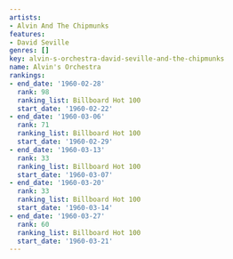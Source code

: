 ```yaml
---
artists:
- Alvin And The Chipmunks
features:
- David Seville
genres: []
key: alvin-s-orchestra-david-seville-and-the-chipmunks
name: Alvin's Orchestra
rankings:
- end_date: '1960-02-28'
  rank: 98
  ranking_list: Billboard Hot 100
  start_date: '1960-02-22'
- end_date: '1960-03-06'
  rank: 71
  ranking_list: Billboard Hot 100
  start_date: '1960-02-29'
- end_date: '1960-03-13'
  rank: 33
  ranking_list: Billboard Hot 100
  start_date: '1960-03-07'
- end_date: '1960-03-20'
  rank: 33
  ranking_list: Billboard Hot 100
  start_date: '1960-03-14'
- end_date: '1960-03-27'
  rank: 60
  ranking_list: Billboard Hot 100
  start_date: '1960-03-21'
---
```



